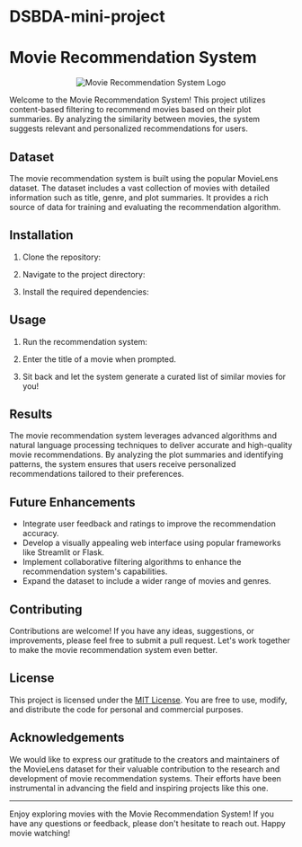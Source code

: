 # DSBDA-mini-project

# Movie Recommendation System

<p align="center">
  <img src="movie-recommendation-system-logo.png" alt="Movie Recommendation System Logo">
</p>

Welcome to the Movie Recommendation System! This project utilizes content-based filtering to recommend movies based on their plot summaries. By analyzing the similarity between movies, the system suggests relevant and personalized recommendations for users.

## Dataset

The movie recommendation system is built using the popular MovieLens dataset. The dataset includes a vast collection of movies with detailed information such as title, genre, and plot summaries. It provides a rich source of data for training and evaluating the recommendation algorithm.

## Installation

1. Clone the repository:

2. Navigate to the project directory:

3. Install the required dependencies:


## Usage

1. Run the recommendation system:

2. Enter the title of a movie when prompted.

3. Sit back and let the system generate a curated list of similar movies for you!

## Results

The movie recommendation system leverages advanced algorithms and natural language processing techniques to deliver accurate and high-quality movie recommendations. By analyzing the plot summaries and identifying patterns, the system ensures that users receive personalized recommendations tailored to their preferences.

## Future Enhancements

- Integrate user feedback and ratings to improve the recommendation accuracy.
- Develop a visually appealing web interface using popular frameworks like Streamlit or Flask.
- Implement collaborative filtering algorithms to enhance the recommendation system's capabilities.
- Expand the dataset to include a wider range of movies and genres.

## Contributing

Contributions are welcome! If you have any ideas, suggestions, or improvements, please feel free to submit a pull request. Let's work together to make the movie recommendation system even better.

## License

This project is licensed under the [MIT License](LICENSE). You are free to use, modify, and distribute the code for personal and commercial purposes.

## Acknowledgements

We would like to express our gratitude to the creators and maintainers of the MovieLens dataset for their valuable contribution to the research and development of movie recommendation systems. Their efforts have been instrumental in advancing the field and inspiring projects like this one.

---

Enjoy exploring movies with the Movie Recommendation System! If you have any questions or feedback, please don't hesitate to reach out. Happy movie watching!
